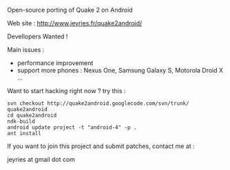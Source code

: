 Open-source porting of Quake 2 on Android

Web site : http://www.jeyries.fr/quake2android/

Devellopers Wanted !

Main issues :

  * performance improvement
  * support more phones : Nexus One, Samsung Galaxy S, Motorola Droid X ...

Want to start hacking right now ? try this :

```
svn checkout http://quake2android.googlecode.com/svn/trunk/ quake2android
cd quake2android
ndk-build
android update project -t "android-4" -p .
ant install
```

If you want to join this project and submit patches, contact me at :

jeyries at gmail dot com


